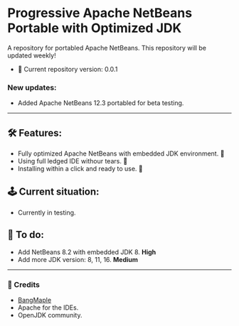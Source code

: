 # Progressive Apache NetBeans Portable with Optimized JDK
A repository for portabled Apache NetBeans.
This repository will be updated weekly!

- 🥲 Current repository version: 0.0.1

### New updates:
<ul>
    <li>Added Apache NetBeans 12.3 portabled for beta testing.</li>
</ul>


---------------
## 🛠 Features:

- Fully optimized Apache NetBeans with embedded JDK environment. 🥰
- Using full ledged IDE withour tears. 🥲
- Installing within a click and ready to use. 🤩


## 🕹 Current situation:

- Currently in testing.

## 🔌 To do:

- Add NetBeans 8.2 with embedded JDK 8. <b>High</b>
- Add more JDK version: 8, 11, 16. <b>Medium</b>

----------------
### 💌 Credits

- <a href="https://fb.com/bangmaple">BangMaple</a>
- Apache for the IDEs.
- OpenJDK community.